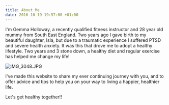 ```yaml
---
title: About Me
date: 2016-10-19 19:57:00 +01:00
---
```


I'm Gemma Holloway, a recently qualified fitness instructor and 28 year old mummy from South East England. Two years ago I gave birth to my beautiful daughter, Isla, but due to a traumatic experience I suffered PTSD and severe health anxiety. It was this that drove me to adopt a healthy lifestyle. Two years and 3 stone down, a healthy diet and regular exercise has helped me change my life!

![IMG_3048.JPG](/uploads/IMG_3048.JPG)

I've made this website to share my ever continuing journey with you, and to offer advice and tips to help you on your way to living a happier, healthier life.

Let's get healthy together!!
